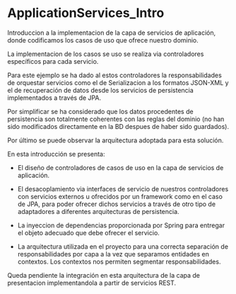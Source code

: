 # ApplicationServices_Intro

Introduccion a la implementacion de la capa de servicios de aplicación, donde codificamos los casos de uso que ofrece nuestro dominio.

La implementacion de los casos se uso se realiza via controladores específicos para cada servicio.

Para este ejemplo se ha dado al estos controladores la responsabilidades de orquestar servicios como el de Serializacion a los formatos JSON-XML y el de recuperación de datos desde los servicios de persistencia implementados a través de JPA. 

Por simplificar se ha considerado que los datos procedentes de persistencia son totalmente coherentes con las reglas del dominio (no han sido modificados directamente en la BD despues de haber sido guardados).

Por último se puede observar la arquitectura adoptada para esta solución.

En esta introducción se presenta:

* El diseño de controladores de casos de uso en la capa de servicios de aplicación.

* El desacoplamiento via interfaces de servicio de nuestros controladores con servicios externos u ofrecidos por un framework como en el caso de JPA, para poder ofrecer dichos servicios a través de otro tipo de adaptadores a diferentes arquitecturas de persistencia.

* La inyeccion de dependencias proporcionada por Spring para entregar el objeto adecuado que debe ofrecer el servicio.

* La arquitectura utilizada en el proyecto para una correcta separación de responsabilidades por capa a la vez que separamos entidades en contextos. Los contextos nos permiten segmentar responsabilidades.

Queda pendiente la integración en esta arquitectura de la capa de presentacion implementandola a partir de servicios REST.

